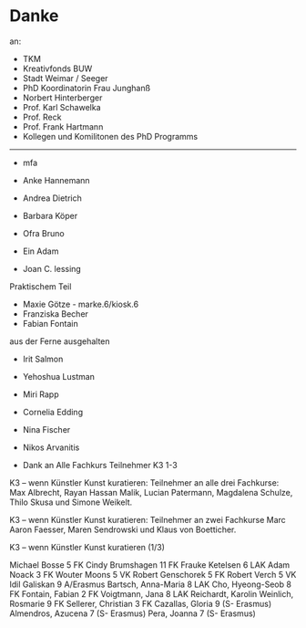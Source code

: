 # Danke

an:

* TKM
* Kreativfonds BUW
* Stadt Weimar / Seeger
* PhD Koordinatorin Frau Junghanß
* Norbert Hinterberger
* Prof. Karl Schawelka
* Prof. Reck
* Prof. Frank Hartmann
* Kollegen und Komilitonen des PhD Programms

---
* mfa

* Anke Hannemann
* Andrea Dietrich
* Barbara Köper
* Ofra Bruno
* Ein Adam
* Joan C. lessing

Praktischem Teil
* Maxie Götze -  marke.6/kiosk.6
* Franziska Becher
* Fabian Fontain 

aus der Ferne ausgehalten
* Irit Salmon
* Yehoshua Lustman
* Miri Rapp
* Cornelia Edding
* Nina Fischer
* Nikos Arvanitis


* Dank an Alle Fachkurs Teilnehmer K3 1-3

K3 – wenn Künstler Kunst kuratieren: Teilnehmer an alle drei Fachkurse:
Max Albrecht, Rayan Hassan Malik, Lucian Patermann, Magdalena Schulze, Thilo Skusa und Simone Weikelt.

K3 – wenn Künstler Kunst kuratieren: Teilnehmer an zwei Fachkurse
Marc Aaron Faesser, Maren Sendrowski und Klaus von Boetticher.

K3 – wenn Künstler Kunst kuratieren (1/3)

Michael Bosse  5 FK
Cindy Brumshagen 11 FK
Frauke Ketelsen 6 LAK
Adam Noack 3 FK
Wouter Moons 5 VK
Robert Genschorek  5 FK
Robert Verch  5 VK
Idil Galiskan 9 A/Erasmus
Bartsch, Anna-Maria 8 LAK
Cho, Hyeong-Seob 8 FK
Fontain, Fabian 2 FK
Voigtmann, Jana 8 LAK
Reichardt, Karolin
Weinlich, Rosmarie 9 FK
Sellerer, Christian 3 FK
Cazallas, Gloria 9 (S- Erasmus)
Almendros, Azucena 7 (S- Erasmus)
Pera, Joanna 7 (S- Erasmus)



